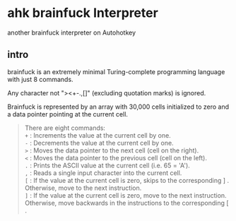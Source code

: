 # ahk brainfuck Interpreter

another brainfuck interpreter on Autohotkey

## intro

brainfuck is an extremely minimal Turing-complete programming language with just 8 commands.

Any character not "><+-.,[]" (excluding quotation marks) is ignored.

Brainfuck is represented by an array with 30,000 cells initialized to zero
and a data pointer pointing at the current cell.

  > There are eight commands:  
  > `+` : Increments the value at the current cell by one.  
  > `-` : Decrements the value at the current cell by one.  
  > `>` : Moves the data pointer to the next cell (cell on the right).  
  > `<` : Moves the data pointer to the previous cell (cell on the left).  
  > `.` : Prints the ASCII value at the current cell (i.e. 65 = 'A').  
  > `,` : Reads a single input character into the current cell.  
  > `[` : If the value at the current cell is zero, skips to the corresponding ] .  
  > Otherwise, move to the next instruction.  
  > `]` : If the value at the current cell is zero, move to the next instruction. 
  > Otherwise, move backwards in the instructions to the corresponding [ .  
  
  
